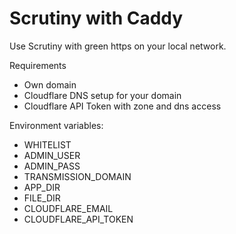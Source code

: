 # Scrutiny with Caddy

Use Scrutiny with green https on your local network.

Requirements
- Own domain
- Cloudflare DNS setup for your domain
- Cloudflare API Token with zone and dns access

Environment variables:

- WHITELIST
- ADMIN_USER
- ADMIN_PASS
- TRANSMISSION_DOMAIN
- APP_DIR
- FILE_DIR
- CLOUDFLARE_EMAIL
- CLOUDFLARE_API_TOKEN